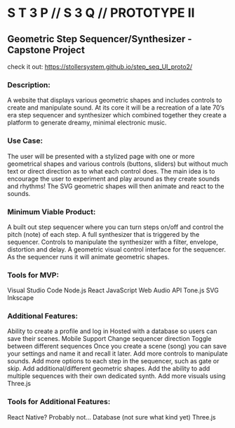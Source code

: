 # S T 3 P // S 3 Q // PROTOTYPE II

## Geometric Step Sequencer/Synthesizer - Capstone Project 

check it out: https://stollersystem.github.io/step_seq_UI_proto2/

### Description:
A website that displays various geometric shapes and includes controls to create and manipulate sound. At its core it will be a recreation of a late 70’s era step sequencer and synthesizer which combined together they create a platform to generate dreamy, minimal electronic music. 

### Use Case:
The user will be presented with a stylized page with one or more geometrical shapes and various controls (buttons, sliders) but without much text or direct direction as to what each control does. The main idea is to encourage the user to experiment and play around as they create sounds and rhythms! The SVG geometric shapes will then animate and react to the sounds.  

### Minimum Viable Product:
A built out step sequencer where you can turn steps on/off and control the pitch (note) of each step.
A full synthesizer that is triggered by the sequencer. 
Controls to manipulate the synthesizer with a filter, envelope, distortion and delay. 
A geometric visual control interface for the sequencer.
As the sequencer runs it will animate geometric shapes. 

### Tools for MVP:
Visual Studio Code
Node.js
React
JavaScript
Web Audio API
Tone.js
SVG
Inkscape

### Additional Features:
Ability to create a profile and log in
Hosted with a database so users can save their scenes. 
Mobile Support 
Change sequencer direction
Toggle between different sequences 
Once you create a scene (song) you can save your settings and name it and recall it later. 
Add more controls to manipulate sounds.
Add more options to each step in the sequencer, such as gate or skip. 
Add additional/different geometric shapes.
Add the ability to add multiple sequences with their own dedicated synth. 
Add more visuals using Three.js 

### Tools for Additional Features:
React Native? Probably not... 
Database (not sure what kind yet)
Three.js